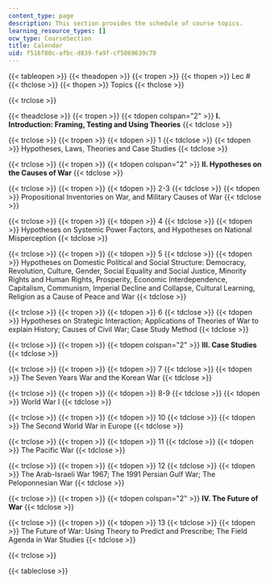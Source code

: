 ```yaml
---
content_type: page
description: This section provides the schedule of course topics.
learning_resource_types: []
ocw_type: CourseSection
title: Calendar
uid: f516f80c-afbc-d839-fa9f-cf5069639c70
---
```


{{< tableopen >}}
{{< theadopen >}}
{{< tropen >}}
{{< thopen >}}
Lec #
{{< thclose >}}
{{< thopen >}}
Topics
{{< thclose >}}

{{< trclose >}}

{{< theadclose >}}
{{< tropen >}}
{{< tdopen colspan="2" >}}
**I. Introduction: Framing, Testing and Using Theories**
{{< tdclose >}}

{{< trclose >}}
{{< tropen >}}
{{< tdopen >}}
1
{{< tdclose >}}
{{< tdopen >}}
Hypotheses, Laws, Theories and Case Studies
{{< tdclose >}}

{{< trclose >}}
{{< tropen >}}
{{< tdopen colspan="2" >}}
**II. Hypotheses on the Causes of War**
{{< tdclose >}}

{{< trclose >}}
{{< tropen >}}
{{< tdopen >}}
2-3
{{< tdclose >}}
{{< tdopen >}}
Propositional Inventories on War, and Military Causes of War
{{< tdclose >}}

{{< trclose >}}
{{< tropen >}}
{{< tdopen >}}
4
{{< tdclose >}}
{{< tdopen >}}
Hypotheses on Systemic Power Factors, and Hypotheses on National Misperception
{{< tdclose >}}

{{< trclose >}}
{{< tropen >}}
{{< tdopen >}}
5
{{< tdclose >}}
{{< tdopen >}}
Hypotheses on Domestic Political and Social Structure: Democracy, Revolution, Culture, Gender, Social Equality and Social Justice, Minority Rights and Human Rights, Prosperity, Economic Interdependence, Capitalism, Communism, Imperial Decline and Collapse, Cultural Learning, Religion as a Cause of Peace and War
{{< tdclose >}}

{{< trclose >}}
{{< tropen >}}
{{< tdopen >}}
6
{{< tdclose >}}
{{< tdopen >}}
Hypotheses on Strategic Interaction; Applications of Theories of War to explain History; Causes of Civil War; Case Study Method
{{< tdclose >}}

{{< trclose >}}
{{< tropen >}}
{{< tdopen colspan="2" >}}
**III. Case Studies**
{{< tdclose >}}

{{< trclose >}}
{{< tropen >}}
{{< tdopen >}}
7
{{< tdclose >}}
{{< tdopen >}}
The Seven Years War and the Korean War
{{< tdclose >}}

{{< trclose >}}
{{< tropen >}}
{{< tdopen >}}
8-9
{{< tdclose >}}
{{< tdopen >}}
World War I
{{< tdclose >}}

{{< trclose >}}
{{< tropen >}}
{{< tdopen >}}
10
{{< tdclose >}}
{{< tdopen >}}
The Second World War in Europe
{{< tdclose >}}

{{< trclose >}}
{{< tropen >}}
{{< tdopen >}}
11
{{< tdclose >}}
{{< tdopen >}}
The Pacific War
{{< tdclose >}}

{{< trclose >}}
{{< tropen >}}
{{< tdopen >}}
12
{{< tdclose >}}
{{< tdopen >}}
The Arab-Israeli War 1967; The 1991 Persian Gulf War; The Peloponnesian War
{{< tdclose >}}

{{< trclose >}}
{{< tropen >}}
{{< tdopen colspan="2" >}}
**IV. The Future of War**
{{< tdclose >}}

{{< trclose >}}
{{< tropen >}}
{{< tdopen >}}
13
{{< tdclose >}}
{{< tdopen >}}
The Future of War: Using Theory to Predict and Prescribe; The Field Agenda in War Studies
{{< tdclose >}}

{{< trclose >}}

{{< tableclose >}}